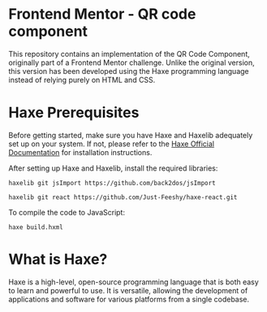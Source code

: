 # Frontend Mentor - QR code component

This repository contains an implementation of the QR Code Component, originally part of a Frontend Mentor challenge. Unlike the original version, this version has been developed using the Haxe programming language instead of relying purely on HTML and CSS.

# Haxe Prerequisites

Before getting started, make sure you have Haxe and Haxelib adequately set up on your system. If not, please refer to the [Haxe Official Documentation](https://haxe.org/download/) for installation instructions.

After setting up Haxe and Haxelib, install the required libraries:

``
haxelib git jsImport https://github.com/back2dos/jsImport
``

``
haxelib git react https://github.com/Just-Feeshy/haxe-react.git
``

To compile the code to JavaScript:

``
haxe build.hxml
``

# What is Haxe?

Haxe is a high-level, open-source programming language that is both easy to learn and powerful to use. It is versatile, allowing the development of applications and software for various platforms from a single codebase.

